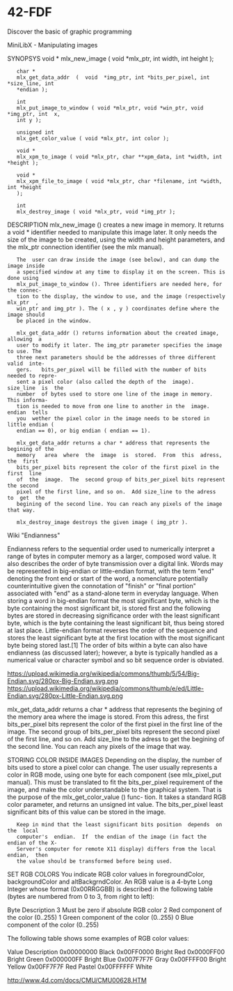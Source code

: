 # 42-FDF
Discover the basic of graphic programming

MiniLibX - Manipulating images

SYNOPSYS
       void *
       mlx_new_image ( void *mlx_ptr, int width, int height );

       char *
       mlx_get_data_addr  (  void  *img_ptr, int *bits_per_pixel, int *size_line, int
       *endian );

       int
       mlx_put_image_to_window ( void *mlx_ptr, void *win_ptr, void *img_ptr, int  x,
       int y );

       unsigned int
       mlx_get_color_value ( void *mlx_ptr, int color );

       void *
       mlx_xpm_to_image ( void *mlx_ptr, char **xpm_data, int *width, int *height );

       void *
       mlx_xpm_file_to_image ( void *mlx_ptr, char *filename, int *width, int *height
       );

       int
       mlx_destroy_image ( void *mlx_ptr, void *img_ptr );

DESCRIPTION
       mlx_new_image () creates a new image in memory. It returns a void * identifier
       needed  to manipulate this image later. It only needs the size of the image to
       be created, using the width and height parameters, and the mlx_ptr  connection
       identifier (see the mlx manual).

       The  user can draw inside the image (see below), and can dump the image inside
       a specified window at any time to display it on the screen. This is done using
       mlx_put_image_to_window (). Three identifiers are needed here, for the connec-
       tion to the display, the window to use, and the image (respectively mlx_ptr  ,
       win_ptr and img_ptr ). The ( x , y ) coordinates define where the image should
       be placed in the window.

       mlx_get_data_addr () returns information about the created image,  allowing  a
       user to modify it later. The img_ptr parameter specifies the image to use. The
       three next parameters should be the addresses of three different  valid  inte-
       gers.   bits_per_pixel will be filled with the number of bits needed to repre-
       sent a pixel color (also called the depth of the  image).   size_line  is  the
       number  of bytes used to store one line of the image in memory.  This informa-
       tion is needed to move from one line to another in the  image.   endian  tells
       you  wether the pixel color in the image needs to be stored in little endian (
       endian == 0), or big endian ( endian == 1).

       mlx_get_data_addr returns a char * address that represents the begining of the
       memory   area  where  the  image  is  stored.  From  this  adress,  the  first
       bits_per_pixel bits represent the color of the first pixel in the  first  line
       of  the  image.  The  second group of bits_per_pixel bits represent the second
       pixel of the first line, and so on.  Add size_line to the adress  to  get  the
       begining of the second line. You can reach any pixels of the image that way.

       mlx_destroy_image destroys the given image ( img_ptr ).

Wiki "Endianness"

Endianness refers to the sequential order used to numerically interpret a range of bytes in computer memory as a larger, composed word value. It also describes the order of byte transmission over a digital link. Words may be represented in big-endian or little-endian format, with the term "end" denoting the front end or start of the word, a nomenclature potentially counterintuitive given the connotation of "finish" or "final portion" associated with "end" as a stand-alone term in everyday language. When storing a word in big-endian format the most significant byte, which is the byte containing the most significant bit, is stored first and the following bytes are stored in decreasing significance order with the least significant byte, which is the byte containing the least significant bit, thus being stored at last place. Little-endian format reverses the order of the sequence and stores the least significant byte at the first location with the most significant byte being stored last.[1] The order of bits within a byte can also have endianness (as discussed later); however, a byte is typically handled as a numerical value or character symbol and so bit sequence order is obviated.

https://upload.wikimedia.org/wikipedia/commons/thumb/5/54/Big-Endian.svg/280px-Big-Endian.svg.png
https://upload.wikimedia.org/wikipedia/commons/thumb/e/ed/Little-Endian.svg/280px-Little-Endian.svg.png

mlx_get_data_addr returns a char * address that represents the begining of the
memory   area  where  the  image  is  stored.  From  this  adress,  the  first
bits_per_pixel bits represent the color of the first pixel in the  first  line
of  the  image.  The  second group of bits_per_pixel bits represent the second
pixel of the first line, and so on.  Add size_line to the adress  to  get  the
begining of the second line. You can reach any pixels of the image that way.

STORING COLOR INSIDE IMAGES
       Depending  on  the display, the number of bits used to store a pixel color can
       change. The user usually represents a color in RGB mode, using  one  byte  for
       each  component (see mlx_pixel_put manual). This must be translated to fit the
       bits_per_pixel requirement of the image, and make the color understandable  to
       the graphical system.  That is the purpose of the mlx_get_color_value () func-
       tion. It takes a standard RGB color parameter, and  returns  an  unsigned  int
       value.   The bits_per_pixel least significant bits of this value can be stored
       in the image.

       Keep in mind that the least significant bits position  depends  on  the  local
       computer's  endian.  If  the endian of the image (in fact the endian of the X-
       Server's computer for remote X11 display) differs from the local endian,  then
       the value should be transformed before being used.
       
SET RGB COLORS
You indicate RGB color values in foregroundColor, backgroundColor and altBackgrndColor. An RGB value is a 4-byte Long Integer whose format (0x00RRGGBB) is described in the following table (bytes are numbered from 0 to 3, from right to left):

Byte	Description
3	Must be zero if absolute RGB color
2	Red component of the color (0..255)
1	Green component of the color (0..255)
0	Blue component of the color (0..255)

The following table shows some examples of RGB color values:

Value	Description
0x00000000	Black
0x00FF0000	Bright Red
0x0000FF00	Bright Green
0x000000FF	Bright Blue
0x007F7F7F	Gray
0x00FFFF00	Bright Yellow
0x00FF7F7F	Red Pastel
0x00FFFFFF	White

http://www.4d.com/docs/CMU/CMU00628.HTM
